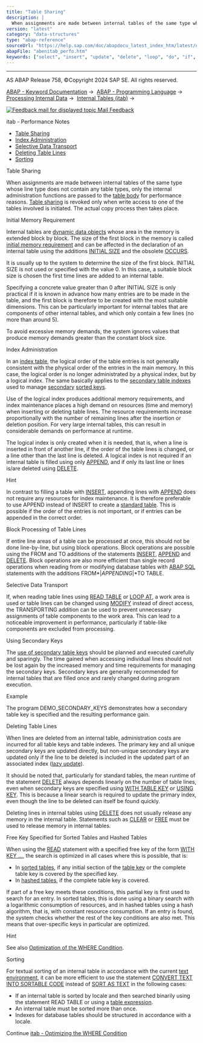 ```yaml
---
title: "Table Sharing"
description: |
  When assignments are made between internal tables of the same type whose line type does not contain any table types, only the internal administration functions are passed to the table body(https://help.sap.com/doc/abapdocu_latest_index_htm/latest/en-US/abentable_body_glosry.htm 'Glossary Entry') f
version: "latest"
category: "data-structures"
type: "abap-reference"
sourceUrl: "https://help.sap.com/doc/abapdocu_latest_index_htm/latest/en-US/abenitab_perfo.htm"
abapFile: "abenitab_perfo.htm"
keywords: ["select", "insert", "update", "delete", "loop", "do", "if", "case", "try", "data", "types", "internal-table", "abenitab", "perfo"]
---
```


* * *

AS ABAP Release 758, ©Copyright 2024 SAP SE. All rights reserved.

[ABAP - Keyword Documentation](https://help.sap.com/doc/abapdocu_latest_index_htm/latest/en-US/abenabap.htm) →  [ABAP - Programming Language](https://help.sap.com/doc/abapdocu_latest_index_htm/latest/en-US/abenabap_reference.htm) →  [Processing Internal Data](https://help.sap.com/doc/abapdocu_latest_index_htm/latest/en-US/abenabap_data_working.htm) →  [Internal Tables (itab)](https://help.sap.com/doc/abapdocu_latest_index_htm/latest/en-US/abenitab.htm) → 

 [![](Mail.gif?object=Mail.gif "Feedback mail for displayed topic") Mail Feedback](mailto:f1_help@sap.com?subject=Feedback%20on%20ABAP%20Documentation&body=Document:%20itab%20-%20Performance%20Notes%2C%20ABENITAB_PERFO%2C%20758%0D%0A%0D%0AError:%0D%0A%0D%0A%0D%0A%0D%0ASuggestion%20for%20improvement:)

itab - Performance Notes

-   [Table Sharing](#abenitab-perfo-1-------initial-memory-requirement---@ITOC@@ABENITAB_PERFO_2)
-   [Index Administration](#abenitab-perfo-3-------block-processing-of-table-lines---@ITOC@@ABENITAB_PERFO_4)
-   [Selective Data Transport](#abenitab-perfo-5-------using-secondary-keys---@ITOC@@ABENITAB_PERFO_6)
-   [Deleting Table Lines](#abenitab-perfo-7-------free-key-specified-for-sorted-tables-and-hashed-tables---@ITOC@@ABENITAB_PERFO_8)
-   [Sorting](#@@ITOC@@ABENITAB_PERFO_9)

Table Sharing   

When assignments are made between internal tables of the same type whose line type does not contain any table types, only the internal administration functions are passed to the [table body](https://help.sap.com/doc/abapdocu_latest_index_htm/latest/en-US/abentable_body_glosry.htm "Glossary Entry") for performance reasons. [Table sharing](https://help.sap.com/doc/abapdocu_latest_index_htm/latest/en-US/abentable_sharing_glosry.htm "Glossary Entry") is revoked only when write access to one of the tables involved is initiated. The actual copy process then takes place.

Initial Memory Requirement   

Internal tables are [dynamic data objects](https://help.sap.com/doc/abapdocu_latest_index_htm/latest/en-US/abendynamic_data_object_glosry.htm "Glossary Entry") whose area in the memory is extended block by block. The size of the first block in the memory is called [initial memory requirement](https://help.sap.com/doc/abapdocu_latest_index_htm/latest/en-US/abeninitial_mem_req_glosry.htm "Glossary Entry") and can be affected in the declaration of an internal table using the additions [INITIAL SIZE](https://help.sap.com/doc/abapdocu_latest_index_htm/latest/en-US/abaptypes_itab.htm) and the obsolete [OCCURS](https://help.sap.com/doc/abapdocu_latest_index_htm/latest/en-US/abapdata_occurs.htm).

It is usually up to the system to determine the size of the first block. INITIAL SIZE is not used or specified with the value 0. In this case, a suitable block size is chosen the first time lines are added to an internal table.

Specifying a concrete value greater than 0 after INITIAL SIZE is only practical if it is known in advance how many entries are to be made in the table, and the first block is therefore to be created with the most suitable dimensions. This can be particularly important for internal tables that are components of other internal tables, and which only contain a few lines (no more than around 5).

To avoid excessive memory demands, the system ignores values that produce memory demands greater than the constant block size.

Index Administration   

In an [index table](https://help.sap.com/doc/abapdocu_latest_index_htm/latest/en-US/abenindex_table_glosry.htm "Glossary Entry"), the logical order of the table entries is not generally consistent with the physical order of the entries in the main memory. In this case, the logical order is no longer administrated by a physical index, but by a logical index. The same basically applies to the [secondary table indexes](https://help.sap.com/doc/abapdocu_latest_index_htm/latest/en-US/abensecondary_table_index_glosry.htm "Glossary Entry") used to manage [secondary](https://help.sap.com/doc/abapdocu_latest_index_htm/latest/en-US/abensecondary_table_key_glosry.htm "Glossary Entry") [sorted keys](https://help.sap.com/doc/abapdocu_latest_index_htm/latest/en-US/abensorted_key_glosry.htm "Glossary Entry").

Use of the logical index produces additional memory requirements, and index maintenance places a high demand on resources (time and memory) when inserting or deleting table lines. The resource requirements increase proportionally with the number of remaining lines after the insertion or deletion position. For very large internal tables, this can result in considerable demands on performance at runtime.

The logical index is only created when it is needed, that is, when a line is inserted in front of another line, if the order of the table lines is changed, or a line other than the last line is deleted. A logical index is not required if an internal table is filled using only [APPEND](https://help.sap.com/doc/abapdocu_latest_index_htm/latest/en-US/abapappend.htm), and if only its last line or lines is/are deleted using [DELETE](https://help.sap.com/doc/abapdocu_latest_index_htm/latest/en-US/abapdelete_itab.htm).

Hint

In contrast to filling a table with [INSERT](https://help.sap.com/doc/abapdocu_latest_index_htm/latest/en-US/abapinsert_itab.htm), appending lines with [APPEND](https://help.sap.com/doc/abapdocu_latest_index_htm/latest/en-US/abapappend.htm) does not require any resources for index maintenance. It is therefore preferable to use APPEND instead of INSERT to create a [standard table](https://help.sap.com/doc/abapdocu_latest_index_htm/latest/en-US/abenstandard_table_glosry.htm "Glossary Entry"). This is possible if the order of the entries is not important, or if entries can be appended in the correct order.

Block Processing of Table Lines   

If entire line areas of a table can be processed at once, this should not be done line-by-line, but using block operations. Block operations are possible using the FROM and TO additions of the statements [INSERT](https://help.sap.com/doc/abapdocu_latest_index_htm/latest/en-US/abapinsert_itab.htm), [APPEND](https://help.sap.com/doc/abapdocu_latest_index_htm/latest/en-US/abapappend.htm) and [DELETE](https://help.sap.com/doc/abapdocu_latest_index_htm/latest/en-US/abapdelete_itab.htm). Block operations are also more efficient than single record operations when reading from or modifying database tables with [ABAP SQL](https://help.sap.com/doc/abapdocu_latest_index_htm/latest/en-US/abenabap_sql_glosry.htm "Glossary Entry") statements with the additions FROM*|*APPENDING*|*TO TABLE.

Selective Data Transport   

If, when reading table lines using [READ TABLE](https://help.sap.com/doc/abapdocu_latest_index_htm/latest/en-US/abapread_table.htm) or [LOOP AT](https://help.sap.com/doc/abapdocu_latest_index_htm/latest/en-US/abaploop_at_itab.htm), a work area is used or table lines can be changed using [MODIFY](https://help.sap.com/doc/abapdocu_latest_index_htm/latest/en-US/abapmodify_itab.htm) instead of direct access, the TRANSPORTING addition can be used to prevent unnecessary assignments of table components to the work area. This can lead to a noticeable improvement in performance, particularly if table-like components are excluded from processing.

Using Secondary Keys   

The [use of secondary table keys](https://help.sap.com/doc/abapdocu_latest_index_htm/latest/en-US/abenitab_key_secondary_usage.htm) should be planned and executed carefully and sparingly. The time gained when accessing individual lines should not be lost again by the increased memory and time requirements for managing the secondary keys. Secondary keys are generally recommended for internal tables that are filled once and rarely changed during program execution.

Example

The program DEMO\_SECONDARY\_KEYS demonstrates how a secondary table key is specified and the resulting performance gain.

Deleting Table Lines   

When lines are deleted from an internal table, administration costs are incurred for all table keys and table indexes. The primary key and all unique secondary keys are updated directly, but non-unique secondary keys are updated only if the line to be deleted is included in the updated part of an associated index ([lazy update](https://help.sap.com/doc/abapdocu_latest_index_htm/latest/en-US/abenlazy_update_glosry.htm "Glossary Entry")).

It should be noted that, particularly for standard tables, the mean runtime of the statement [DELETE](https://help.sap.com/doc/abapdocu_latest_index_htm/latest/en-US/abapdelete_itab.htm) always depends linearly on the number of table lines, even when secondary keys are specified using [WITH TABLE KEY](https://help.sap.com/doc/abapdocu_latest_index_htm/latest/en-US/abapdelete_itab_key.htm) or [USING KEY](https://help.sap.com/doc/abapdocu_latest_index_htm/latest/en-US/abapdelete_itab_key.htm). This is because a linear search is required to update the primary index, even though the line to be deleted can itself be found quickly.

Deleting lines in internal tables using [DELETE](https://help.sap.com/doc/abapdocu_latest_index_htm/latest/en-US/abapdelete_itab.htm) does not usually release any memory in the internal table. Statements such as [CLEAR](https://help.sap.com/doc/abapdocu_latest_index_htm/latest/en-US/abapclear.htm) or [FREE](https://help.sap.com/doc/abapdocu_latest_index_htm/latest/en-US/abapfree_dataobject.htm) must be used to release memory in internal tables.

Free Key Specified for Sorted Tables and Hashed Tables   

When using the [READ](https://help.sap.com/doc/abapdocu_latest_index_htm/latest/en-US/abapread_table.htm) statement with a specified free key of the form [WITH KEY ...](https://help.sap.com/doc/abapdocu_latest_index_htm/latest/en-US/abapread_table_free.htm), the search is optimized in all cases where this is possible, that is:

-   In [sorted tables](https://help.sap.com/doc/abapdocu_latest_index_htm/latest/en-US/abensorted_table_glosry.htm "Glossary Entry"), if any initial section of the [table key](https://help.sap.com/doc/abapdocu_latest_index_htm/latest/en-US/abentable_key_glosry.htm "Glossary Entry") or the complete table key is covered by the specified key.
-   In [hashed tables](https://help.sap.com/doc/abapdocu_latest_index_htm/latest/en-US/abenhashed_table_glosry.htm "Glossary Entry"), if the complete table key is covered.

If part of a free key meets these conditions, this partial key is first used to search for an entry. In sorted tables, this is done using a binary search with a logarithmic consumption of resources, and in hashed tables using a hash algorithm, that is, with constant resource consumption. If an entry is found, the system checks whether the rest of the key conditions are also met. This means that over-specific keys in particular are optimized.

Hint

See also [Optimization of the WHERE Condition](https://help.sap.com/doc/abapdocu_latest_index_htm/latest/en-US/abenitab_where_optimization.htm).

Sorting   

For textual sorting of an internal table in accordance with the current [text environment](https://help.sap.com/doc/abapdocu_latest_index_htm/latest/en-US/abentext_environment_glosry.htm "Glossary Entry"), it can be more efficient to use the statement [CONVERT TEXT INTO SORTABLE CODE](https://help.sap.com/doc/abapdocu_latest_index_htm/latest/en-US/abapconvert_text.htm) instead of [SORT AS TEXT](https://help.sap.com/doc/abapdocu_latest_index_htm/latest/en-US/abapsort_itab.htm) in the following cases:

-   If an internal table is sorted by locale and then searched binarily using the statement READ TABLE or using a [table expression](https://help.sap.com/doc/abapdocu_latest_index_htm/latest/en-US/abentable_expressions.htm).
-   An internal table must be sorted more than once.
-   Indexes for database tables should be structured in accordance with a locale.

Continue
[itab - Optimizing the WHERE Condition](https://help.sap.com/doc/abapdocu_latest_index_htm/latest/en-US/abenitab_where_optimization.htm)